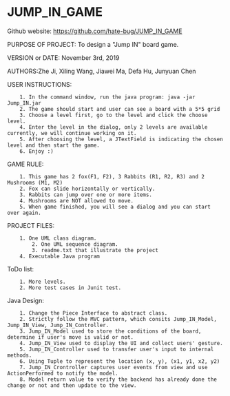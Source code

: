 # JUMP_IN_GAME

Github website: https://github.com/hate-bug/JUMP_IN_GAME

PURPOSE OF PROJECT: To design a "Jump IN" board game. 

VERSION or DATE: November 3rd, 2019

AUTHORS:Zhe Ji, Xiling Wang, Jiawei Ma, Defa Hu, Junyuan Chen

USER INSTRUCTIONS:
		
		1. In the command window, run the java program: java -jar Jump_IN.jar
		2. The game should start and user can see a board with a 5*5 grid 
		3. Choose a level first, go to the level and click the choose level. 
		4. Enter the level in the dialog, only 2 levels are available currently, we will continue working on it.
		5. After choosing the level, a JTextField is indicating the chosen level and then start the game. 
		6. Enjoy :) 

GAME RULE: 	

		1. This game has 2 fox(F1, F2), 3 Rabbits (R1, R2, R3) and 2 Mushrooms (M1, M2)
		2. Fox can slide horizontally or vertically. 
		3. Rabbits can jump over one or more items. 
		4. Mushrooms are NOT allowed to move. 
		5. When game finished, you will see a dialog and you can start over again. 


PROJECT FILES:  
		
		1. One UML class diagram. 
         	2. One UML sequence diagram. 
      		3. readme.txt that illustrate the project 
		4. Executable Java program 
  

ToDo list:  	
		
		1. More levels. 
		2. More test cases in Junit test. 

Java Design: 
		
		1. Change the Piece Interface to abstract class. 
		2. Strictly follow the MVC pattern, which consits Jump_IN_Model, Jump_IN_View, Jump_IN_Controller. 
		3. Jump_IN_Model used to store the conditions of the board, determine if user's move is valid or not. 
		4. Jump_IN_View used to display the UI and collect users' gesture. 
		5. Jump_IN_Controller used to transfer user's input to internal methods. 
		6. Using Tuple to represent the location (x, y), (x1, y1, x2, y2)
		7. Jump_IN_Crontroller captures user events from view and use ActionPerformed to notify the model. 
		8. Model return value to verify the backend has already done the change or not and then update to the view. 
		
		
